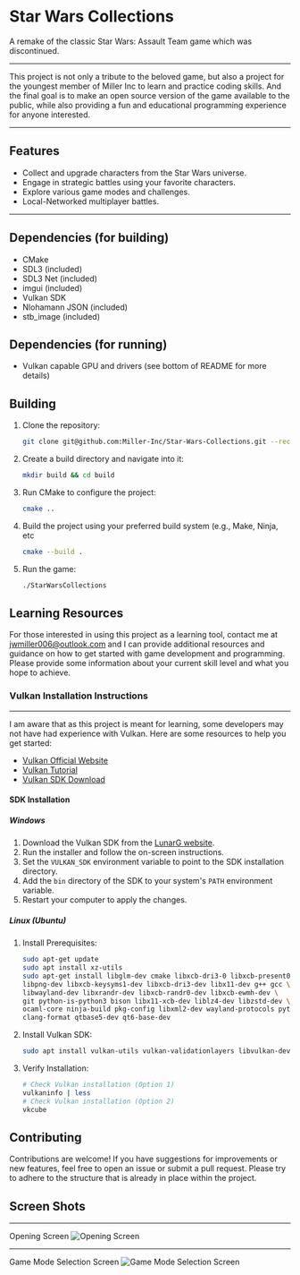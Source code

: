 # Star Wars Collections
A remake of the classic Star Wars: Assault Team game which was discontinued. 
-- - 
This project is not only a tribute to the beloved game, but also a project for 
    the youngest member of Miller Inc to learn and practice coding skills. And the
    final goal is to make an open source version of the game available to the public,
    while also providing a fun and educational programming experience for anyone interested. 
-- -
## Features
- Collect and upgrade characters from the Star Wars universe.
- Engage in strategic battles using your favorite characters.
- Explore various game modes and challenges.
- Local-Networked multiplayer battles.

-- - 

## Dependencies (for building)
- CMake
- SDL3 (included)
- SDL3 Net (included)
- imgui (included)
- Vulkan SDK
- Nlohamann JSON (included)
- stb_image (included)

## Dependencies (for running)
- Vulkan capable GPU and drivers (see bottom of README for more details)

## Building
1. Clone the repository:
    ```bash
    git clone git@github.com:Miller-Inc/Star-Wars-Collections.git --recurse-submodules
    ```
2. Create a build directory and navigate into it:
    ```bash
   mkdir build && cd build
   ```
3. Run CMake to configure the project:
    ```bash
    cmake ..
    ```
4. Build the project using your preferred build system (e.g., Make, Ninja, etc
    ```bash
    cmake --build .
    ```
5. Run the game:
    ```bash
    ./StarWarsCollections
    ```
## Learning Resources
For those interested in using this project as a learning tool, 
contact me at jwmiller006@outlook.com and I can provide additional resources
and guidance on how to get started with game development and programming. 
Please provide some information about your current skill level 
and what you hope to achieve.

### Vulkan Installation Instructions
-- -
I am aware that as this project is meant for learning, some developers may not have
    had experience with Vulkan. Here are some resources to help you get started:
- [Vulkan Official Website](https://www.khronos.org/vulkan/)
- [Vulkan Tutorial](https://vulkan-tutorial.com/)
- [Vulkan SDK Download](https://vulkan.lunarg.com/sdk/home)

#### SDK Installation
##### Windows
1. Download the Vulkan SDK from the [LunarG website](https://vulkan.lunarg.com/sdk/home).
2. Run the installer and follow the on-screen instructions.
3. Set the `VULKAN_SDK` environment variable to point to the SDK installation directory.
4. Add the `bin` directory of the SDK to your system's `PATH` environment variable.
5. Restart your computer to apply the changes.

##### Linux (Ubuntu)
1. Install Prerequisites:
    ```bash
    sudo apt-get update
    sudo apt install xz-utils
    sudo apt-get install libglm-dev cmake libxcb-dri3-0 libxcb-present0 libpciaccess0 \
    libpng-dev libxcb-keysyms1-dev libxcb-dri3-dev libx11-dev g++ gcc \
    libwayland-dev libxrandr-dev libxcb-randr0-dev libxcb-ewmh-dev \
    git python-is-python3 bison libx11-xcb-dev liblz4-dev libzstd-dev \
    ocaml-core ninja-build pkg-config libxml2-dev wayland-protocols python3-jsonschema \
    clang-format qtbase5-dev qt6-base-dev
    ```
2. Install Vulkan SDK: 
    ``` bash
    sudo apt install vulkan-utils vulkan-validationlayers libvulkan-dev -y
    ```
3. Verify Installation:
    ```bash
    # Check Vulkan installation (Option 1)
    vulkaninfo | less
    # Check Vulkan installation (Option 2)
    vkcube
    ```

## Contributing
Contributions are welcome! If you have suggestions for improvements 
or new features, feel free to open an issue or submit a pull request. 
Please try to adhere to the structure that is already in place 
within the project. 

## Screen Shots
-- -
Opening Screen
![Opening Screen](github-resources/opening-screen.png)
-- -
Game Mode Selection Screen
![Game Mode Selection Screen](github-resources/selection-screen.png)